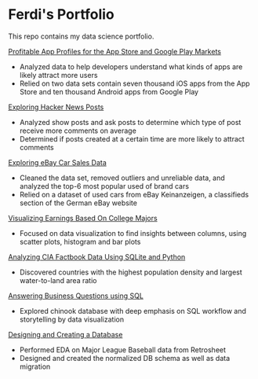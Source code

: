 # Ferdi's Portfolio

This repo contains my data science portfolio.

[Profitable App Profiles for the App Store and Google Play Markets](https://nbviewer.jupyter.org/github/noxouille/portfolio/blob/master/project_01/Basics.ipynb)
* Analyzed data to help developers understand what kinds of apps are likely attract more users
* Relied on two data sets contain seven thousand iOS apps from the App Store and ten thousand Android apps from Google Play

[Exploring Hacker News Posts](https://nbviewer.jupyter.org/github/noxouille/portfolio/blob/master/project_02/Basics.ipynb)
* Analyzed show posts and ask posts to determine which type of post receive more comments on average
* Determined if posts created at a certain time are more likely to attract comments

[Exploring eBay Car Sales Data](https://nbviewer.jupyter.org/github/noxouille/portfolio/blob/master/project_03/Basics.ipynb)
* Cleaned the data set, removed outliers and unreliable data, and analyzed the top-6 most popular used of brand cars
* Relied on a dataset of used cars from eBay Keinanzeigen, a classifieds section of the German eBay website

[Visualizing Earnings Based On College Majors](https://nbviewer.jupyter.org/github/noxouille/portfolio/blob/master/project_04/Basics.ipynb)
* Focused on data visualization to find insights between columns, using scatter plots, histogram and bar plots

[Analyzing CIA Factbook Data Using SQLite and Python](https://nbviewer.jupyter.org/github/noxouille/portfolio/blob/master/project_05/Basics.ipynb)
* Discovered countries with the highest population density and largest water-to-land area ratio

[Answering Business Questions using SQL](https://nbviewer.jupyter.org/github/noxouille/portfolio/blob/master/project_06/Basics.ipynb)
* Explored chinook database with deep emphasis on SQL workflow and storytelling by data visualization

[Designing and Creating a Database](https://nbviewer.jupyter.org/github/noxouille/portfolio/blob/master/project_07/Basics.ipynb)
* Performed EDA on Major League Baseball data from Retrosheet
* Designed and created the normalized DB schema as well as data migration